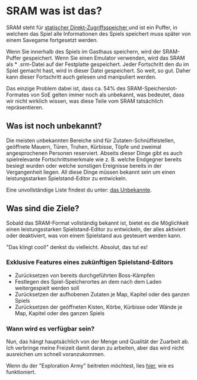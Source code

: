 ﻿# SRAM was ist das?
SRAM steht für <a href="https://de.wikipedia.org/wiki/Static_random-access_memory" target=_> statischer Direkt-Zugriffsspeicher </a> und ist ein Puffer, in welchem das Spiel alle Informationen des Spiels speichert muss später von einem Savegame fortgesetzt werden.

Wenn Sie innerhalb des Spiels im Gasthaus speichern, wird der SRAM-Puffer gespeichert. Wenn Sie einen Emulator verwenden, wird das SRAM als * .srm-Datei auf der Festplatte gespeichert.
Jeder Fortschritt den du im Spiel gemacht hast, wird in dieser Datei gespeichert. So weit, so gut.
Daher kann dieser Fortschritt auch gelesen und manipuliert werden.

Das einzige Problem dabei ist, dass ca. 54% des SRAM-Speicherslot-Formates von SoE gelten immer noch als unbekannt, was bedeutet, dass wir nicht wirklich wissen, was diese Teile vom SRAM tatsächlich repräsentieren.

## Was ist noch unbekannt?
Die meisten unbekannten Bereiche sind für Zutaten-Schnüffelstellen, geöffnete Mauern, Türen, Truhen, Kürbisse, Töpfe und zweimal angesprochenen Personen reserviert. Abseits dieser Dinge gibt es auch spielrelevante Fortschrittsmerkmale wie z. B. welche Endgegner bereits besiegt wurden oder welche sonstigen Ereignisse bereits in der Vergangenheit liegen. All diese Dinge müssen bekannt sein um einen leistungsstarken Spielstand-Editor zu entwickeln.

Eine unvollständige Liste findest du unter: <a href=unknowns>das Unbekannte</a>.

## Was sind die Ziele?
Sobald das SRAM-Format vollständig bekannt ist, bietet es die Möglichkeit einen leistungsstarken Spielstand-Editor zu entwickeln, der alles aktiviert oder deaktiviert, was von einem Spielstand aus gesteuert werden kann.

"Das klingt cool!" denkst du vielleicht. Absolut, das tut es!

### Exklusive Features eines zukünftigen Spielstand-Editors
* Zurücksetzen von bereits durchgeführten Boss-Kämpfen
* Festlegen des Spiel-Speicherortes an dem nach dem Laden weitergespielt werden soll
* Zurücksetzen der aufhobenen Zutaten je Map, Kapitel oder des ganzen Spiels
* Zurücksetzen der geöffneten Kisten, Körbe, Kürbisse oder Wände je Map, Kapitel oder des ganzen Spiels

### Wann wird es verfügbar sein?

Nun, das hängt hauptsächlich von der Menge und Qualität der Zuarbeit ab.
Ich verbringe meine Freizeit damit daran zu arbeiten, aber das wird nicht ausreichen um schnell voranzukommen.

Wenn du der "Exploration Army" beitreten möchtest, lies <a href=contribute>hier</a>, wie es funktioniert.